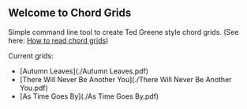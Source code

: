## Welcome to Chord Grids

Simple command line tool to create Ted Greene style chord grids. (See here: [How to read chord grids](https://www.tedgreene.com/images/lessons/students/PaulVachon/HowToReadTedGreeneChordDiagrams.pdf))

Current grids:

- [Autumn Leaves](./Autumn Leaves.pdf)
- [There Will Never Be Another You](./There Will Never Be Another You.pdf)
- [As Time Goes By](./As Time Goes By.pdf)
